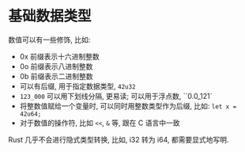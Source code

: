 
# 基础数据类型

数值可以有一些修饰, 比如:
- 0x 前缀表示十六进制整数
- 0o 前缀表示八进制整数
- 0b 前缀表示二进制整数
- 可以有后缀, 用于指定数据类型, `42u32`
- `123_000` 可以用下划线分隔, 更易读; 可以用于浮点数, ``0.0_121`
- 将整数值赋给一个变量时, 可以同时用整数类型作为后缀, 比如: `let x = 42u64;`
- 对于数值的操作符, 比如 `<<`, `&` 等, 跟在 C 语言中一致

Rust 几乎不会进行隐式类型转换, 比如, i32 转为 i64, 都需要显式地写明.
